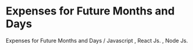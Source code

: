 # Expenses for Future Months and Days
 Expenses for Future Months and Days / Javascript , React Js. , Node Js.
